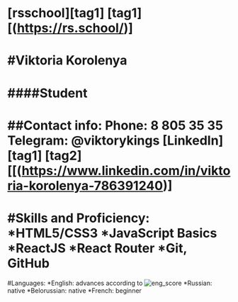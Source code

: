 [rsschool][tag1]
[tag1][(https://rs.school/)]
===
#Viktoria Korolenya
===
####Student
===
##Contact info:
**Phone**: 8 805 35 35
**Telegram**: @viktorykings
[LinkedIn][tag1]
[tag2][[(https://www.linkedin.com/in/viktoria-korolenya-786391240)]
===
#Skills and Proficiency:
*HTML5/CSS3
*JavaScript Basics
*ReactJS
*React Router 
*Git, GitHub
===
#Languages:
*English: advances according to 
![eng_score](https://sun9-61.userapi.com/s/v1/ig2/VmRgJCJ6F5GqkDZOf7CJgE_obAMNFlBZyVkAYhwx2dC_lxrw5SlVWwcOHcQk2IO1qKkkeoBwJPKIrvidWE-qHNVt.jpg?size=302x354&quality=96&type=album)
*Russian: native
*Belorussian: native
*French: beginner
